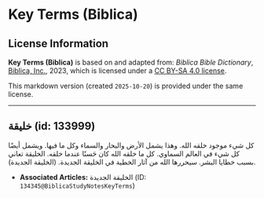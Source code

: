 # Key Terms (Biblica)

## License Information

**Key Terms (Biblica)** is based on and adapted from: _Biblica Bible Dictionary_, [Biblica, Inc.](https://www.biblica.com/), 2023, which is licensed under a [CC BY-SA 4.0 license](https://creativecommons.org/licenses/by-sa/4.0/legalcode.en).

This markdown version (created `2025-10-20`) is provided under the same license.



--------------------------------

## خليقة (id: 133999)

كل شيء موجود خلقه الله. وهذا يشمل الأرض والبحار والسماء وكل ما فيها. ويشمل أيضًا كل شيء في العالم السماوي. كل ما خلقه الله كان حَسنًا عندما خلقه. الخليقة تعاني بسبب خطايا البشر. سيحررها الله من آثار الخطية في الخليقة الجديدة. (الخليقة الجديدة).

* **Associated Articles:** الخليقة الجديدة (ID: `134345@BiblicaStudyNotesKeyTerms`)

